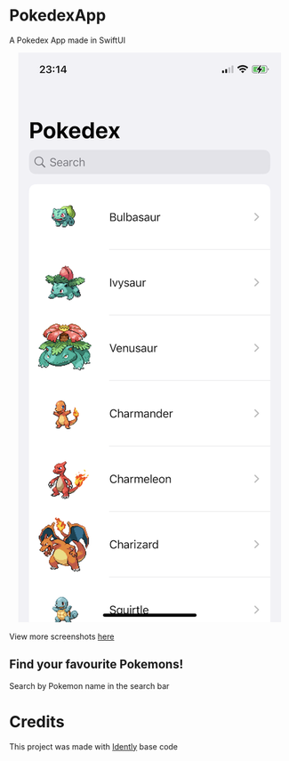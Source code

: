 # PokedexApp
A Pokedex App made in SwiftUI

<div align="center">
  <img src="Screenshots/WhiteHome.png"/>
</div>

View more screenshots [here](https://github.com/FredericXS/PokedexApp/tree/main/Screenshots)

## Find your favourite Pokemons!
Search by Pokemon name in the search bar

# Credits
This project was made with [Idently](https://github.com/indently/MVVMPokedex) base code
